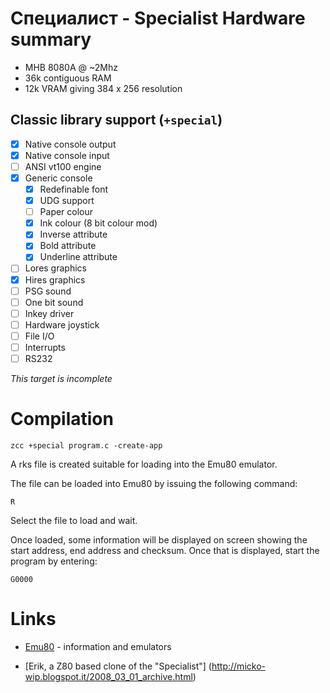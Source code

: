 # Специалист - Specialist Hardware summary

* MHB 8080A  @ ~2Mhz
* 36k contiguous RAM
* 12k VRAM giving 384 x 256 resolution

## Classic library support (`+special`)

* [x] Native console output
* [x] Native console input
* [ ] ANSI vt100 engine
* [x] Generic console
    * [x] Redefinable font 
    * [x] UDG support
    * [ ] Paper colour
    * [x] Ink colour (8 bit colour mod)
    * [x] Inverse attribute
    * [x] Bold attribute
    * [x] Underline attribute
* [ ] Lores graphics
* [x] Hires graphics
* [ ] PSG sound
* [ ] One bit sound
* [ ] Inkey driver
* [ ] Hardware joystick
* [ ] File I/O
* [ ] Interrupts
* [ ] RS232

_This target is incomplete_

# Compilation

    zcc +special program.c -create-app

A rks file is created suitable for loading into the Emu80 emulator.

The file can be loaded into Emu80 by issuing the following command:

    R

Select the file to load and wait.

Once loaded, some information will be displayed on screen showing the
start address, end address and checksum. Once that is displayed, start
the program by entering:

    G0000

# Links

* [Emu80](http://emu80.org) - information and emulators

* [Erik, a Z80 based clone of the "Specialist"] (http://micko-wip.blogspot.it/2008_03_01_archive.html)
